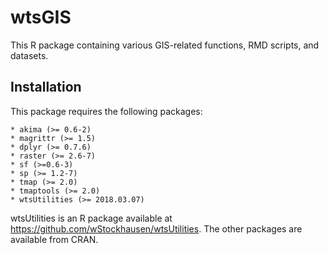 # wtsGIS
This R package containing various GIS-related functions, RMD scripts, and datasets.

## Installation
This package requires the following packages:

    * akima (>= 0.6-2)
    * magrittr (>= 1.5)
    * dplyr (>= 0.7.6)
    * raster (>= 2.6-7)
    * sf (>=0.6-3)
    * sp (>= 1.2-7)
    * tmap (>= 2.0)
    * tmaptools (>= 2.0)
    * wtsUtilities (>= 2018.03.07)

wtsUtilities is an R package available at https://github.com/wStockhausen/wtsUtilities. The other packages are available from CRAN.
